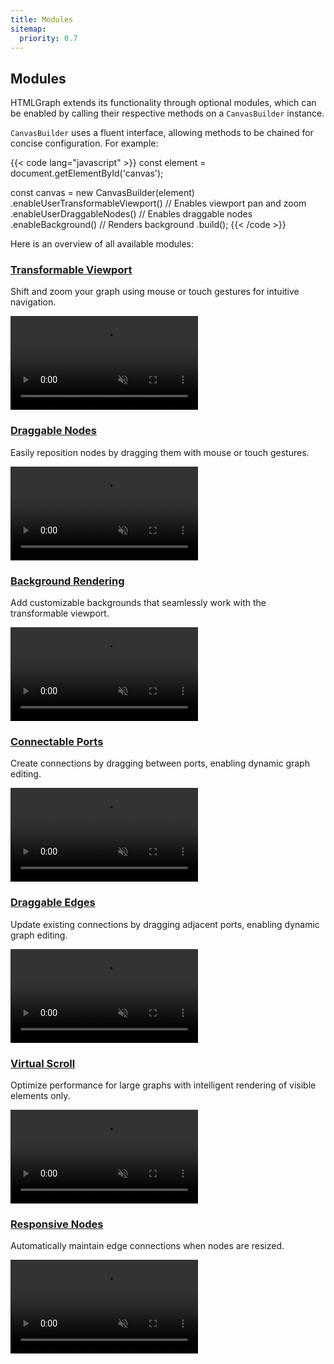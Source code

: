 ```yaml
---
title: Modules
sitemap:
  priority: 0.7
---
```


## Modules

HTMLGraph extends its functionality through optional modules, which can be enabled by calling their respective methods on a `CanvasBuilder` instance.

`CanvasBuilder` uses a fluent interface, allowing methods to be chained for concise configuration. For example:

{{< code lang="javascript" >}}
const element = document.getElementById('canvas');

const canvas = new CanvasBuilder(element)
  .enableUserTransformableViewport() // Enables viewport pan and zoom
  .enableUserDraggableNodes() // Enables draggable nodes
  .enableBackground() // Renders background
  .build();
{{< /code >}}

Here is an overview of all available modules:

### [Transformable Viewport](/modules/transformable-viewport)
Shift and zoom your graph using mouse or touch gestures for intuitive navigation.

<a href="/use-cases/transformable-viewport/" target="_blank" aria-label="Transformable Viewport">
  <div class="video">
    <video autoplay muted loop>
      <source src="/media/transformable-viewport.webm">
    </video>
  </div>
</a>

### [Draggable Nodes](/modules/draggable-nodes)
Easily reposition nodes by dragging them with mouse or touch gestures.

<a href="/use-cases/draggable-nodes/" target="_blank" aria-label="Draggable Nodes">
  <div class="video">
    <video autoplay muted loop>
      <source src="/media/draggable-nodes.webm">
    </video>
  </div>
</a>

### [Background Rendering](/modules/background)
Add customizable backgrounds that seamlessly work with the transformable viewport.

<a href="/use-cases/custom-background-renderer/" target="_blank" aria-label="Background">
  <div class="video">
    <video autoplay muted loop>
      <source src="/media/background.webm">
    </video>
  </div>
</a>

### [Connectable Ports](/modules/connectable-ports)
Create connections by dragging between ports, enabling dynamic graph editing.

<a href="/use-cases/connectable-ports/" target="_blank" aria-label="Connectable Ports">
  <div class="video">
    <video autoplay muted loop>
      <source src="/media/connectable-ports.webm">
    </video>
  </div>
</a>

### [Draggable Edges](/modules/draggable-edges)
Update existing connections by dragging adjacent ports, enabling dynamic graph editing.

<a href="/use-cases/draggable-edges/" target="_blank" aria-label="Draggable Edges">
  <div class="video">
    <video autoplay muted loop>
      <source src="/media/draggable-edges.webm">
    </video>
  </div>
</a>

### [Virtual Scroll](/modules/virtual-scroll)
Optimize performance for large graphs with intelligent rendering of visible elements only.

<a href="/use-cases/virtual-scroll/" target="_blank" aria-label="Virtual Scroll">
  <div class="video">
    <video autoplay muted loop>
      <source src="/media/virtual-scroll.webm">
    </video>
  </div>
</a>

### [Responsive Nodes](/modules/resize-reactive-nodes)
Automatically maintain edge connections when nodes are resized.

<a href="/use-cases/resize-reactive-nodes/" target="_blank" aria-label="Responsive Nodes">
  <div class="video">
    <video autoplay muted loop>
      <source src="/media/resize-reactive-nodes.webm">
    </video>
  </div>
</a>
